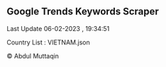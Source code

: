 

## Google Trends Keywords Scraper 
 
Last Update 06-02-2023 , 19:34:51

Country List :
VIETNAM.json



© Abdul Muttaqin 

